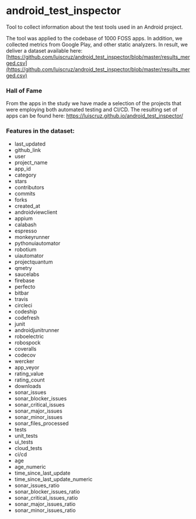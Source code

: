 # android_test_inspector

Tool to collect information about the test tools used in an Android project.

The tool was applied to the codebase of 1000 FOSS apps. In addition, we collected metrics from Google Play, and other static analyzers. In result, we deliver a dataset available here: [https://github.com/luiscruz/android_test_inspector/blob/master/results_merged.csv](https://github.com/luiscruz/android_test_inspector/blob/master/results_merged.csv)

### Hall of Fame

From the apps in the study we have made a selection of the projects that were employing both automated testing and CI/CD. The resulting set of apps can be found here: https://luiscruz.github.io/android_test_inspector/

### Features in the dataset:

- last_updated
- github_link
- user
- project_name
- app_id
- category
- stars
- contributors
- commits
- forks
- created_at
- androidviewclient
- appium
- calabash
- espresso
- monkeyrunner
- pythonuiautomator
- robotium
- uiautomator
- projectquantum
- qmetry
- saucelabs
- firebase
- perfecto
- bitbar
- travis
- circleci
- codeship
- codefresh
- junit
- androidjunitrunner
- roboelectric
- robospock
- coveralls
- codecov
- wercker
- app_veyor
- rating_value
- rating_count
- downloads
- sonar_issues
- sonar_blocker_issues
- sonar_critical_issues
- sonar_major_issues
- sonar_minor_issues
- sonar_files_processed
- tests
- unit_tests
- ui_tests
- cloud_tests
- ci/cd
- age
- age_numeric
- time_since_last_update
- time_since_last_update_numeric
- sonar_issues_ratio
- sonar_blocker_issues_ratio
- sonar_critical_issues_ratio
- sonar_major_issues_ratio
- sonar_minor_issues_ratio

